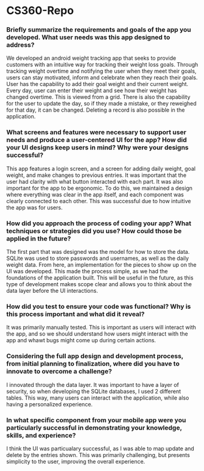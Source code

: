# CS360-Repo

### Briefly summarize the requirements and goals of the app you developed. What user needs was this app designed to address?
  
  We developed an android weight tracking app that seeks to provide customers with an intuitive way for tracking their weight loss goals. Through tracking weight overtime and notifying the user when they meet their goals, users can stay motivated, inform and celebrate when they reach their goals. User has the capability to add their goal weight and their current weight. Every day, user can enter their weight and see how their weight has changed overtime. This is viewed from a grid. There is also the capability for the user to update the day, so if they made a mistake, or they reweighed for that day, it can be changed. Deleting a record is also possible in the application.
  
### What screens and features were necessary to support user needs and produce a user-centered UI for the app? How did your UI designs keep users in mind? Why were your designs successful?
This app features a login screen, and a screen for adding daily weight, goal weight, and make changes to previous entries. It was important that the user had clarity with what button interacted with each part. It was also important for the app to be ergonomic. To do this, we maintained a design where everything was clear in the app itself, and each component was clearly connected to each other. This was successful due to how intuitive the app was for users.
  
### How did you approach the process of coding your app? What techniques or strategies did you use? How could those be applied in the future?
The first part that was designed was the model for how to store the data. SQLite was used to store passwords and usernames, as well as the daily weight data. From here, an implementation for the pieces to show up on the UI was developed. This made the process simple, as we had the foundations of the application built. This will be useful in the future, as this type of development makes scope clear and allows you to think about the data layer before the UI interactions.

### How did you test to ensure your code was functional? Why is this process important and what did it reveal?
It was primarily manually tested. This is important as users will interact with the app, and so we should understand how users might interact with the app and whawt bugs might come up during certain actions.

### Considering the full app design and development process, from initial planning to finalization, where did you have to innovate to overcome a challenge?
I innovated through the data layer. It was important to have a layer of security, so when developing the SQLite databases, I used 2 different tables. This way, many users can interact with the application, while also having a personalized experience.

### In what specific component from your mobile app were you particularly successful in demonstrating your knowledge, skills, and experience?
I think the UI was particualary successful, as I was able to map update and delete by the entries shown. This was primarily challenging, but presents simplicity to the user, improving the overall experience.
